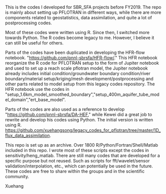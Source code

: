 This is the codes I developed for SBR_SFA projects before FY2019. The repo is mainly about setting up PFLOTRAN in different ways, while there are more components related to geostatistics, data assimilation, and quite a lot of postprocessing codes.

Most of these codes were written using R. Since then, I switched more towards Python. The R codes become legacy to me. However, I believe it can still be useful for others. 

Parts of the codes have been duplicated in developing the HFR-flow notebook. "https://github.com/pnnl-sbrsfa/HFR-flow/." This HFR notebook reorganize the R code for PFLOTRAN setup to the form of Jupiter notebook and used to set up a reach scale pflotran model, the Jupiter notebook already includes initial condition/groundwater boundary condition/river boundary/material setup/kriging/mesh development/postprocessing and other parts related to model setup from this legacy codes repository. The HFR notebook use the codes in "setup_1.6km_model_smoothed_boundary","setup_400m_aquifer_tube_model_domain","ert_base_model".

Parts of the codes are also used as a reference to develop "https://github.com/pnnl-sbrsfa/DA-HEF," while Kewei did a great job to rewrite and develop his codes using Python. The initial version is written using R. https://github.com/xuehangsong/legacy_codes_for_pflotran/tree/master/1D_flux_data_assimilation.

This repo is set up as an archive. Over 1800 R/Python/Fortran/Shell/Matlab included in this repo. I wrote most of these scripts except the codes in sensitivity/heng_matlab. There are still many codes that are developed for a specific purpose but not reused. Such as scripts for fft/wavelet/sensor validation/interpolation, etc., which can potentially be used in the future. These codes are free to share within the groups and in the scientific community. 

Xuehang
